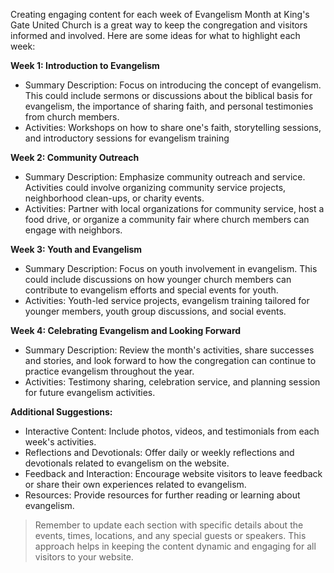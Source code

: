 Creating engaging content for each week of Evangelism Month at King's Gate United Church is a great way to keep the congregation and visitors informed and involved. Here are some ideas for what to highlight each week:

**Week 1: Introduction to Evangelism**

- Summary Description: Focus on introducing the concept of evangelism. This could include sermons or discussions about the biblical basis for evangelism, the importance of sharing faith, and personal testimonies from church members.
- Activities: Workshops on how to share one's faith, storytelling sessions, and introductory sessions for evangelism training

**Week 2: Community Outreach**

- Summary Description: Emphasize community outreach and service. Activities could involve organizing community service projects, neighborhood clean-ups, or charity events.
- Activities: Partner with local organizations for community service, host a food drive, or organize a community fair where church members can engage with neighbors.

**Week 3: Youth and Evangelism**

- Summary Description: Focus on youth involvement in evangelism. This could include discussions on how younger church members can contribute to evangelism efforts and special events for youth.
- Activities: Youth-led service projects, evangelism training tailored for younger members, youth group discussions, and social events.

**Week 4: Celebrating Evangelism and Looking Forward**
- Summary Description: Review the month's activities, share successes and stories, and look forward to how the congregation can continue to practice evangelism throughout the year.
- Activities: Testimony sharing, celebration service, and planning session for future evangelism activities.

**Additional Suggestions:**
- Interactive Content: Include photos, videos, and testimonials from each week's activities.
- Reflections and Devotionals: Offer daily or weekly reflections and devotionals related to evangelism on the website.
- Feedback and Interaction: Encourage website visitors to leave feedback or share their own experiences related to evangelism.
- Resources: Provide resources for further reading or learning about evangelism.

> Remember to update each section with specific details about the events, times, locations, and any special guests or speakers. This approach helps in keeping the content dynamic and engaging for all visitors to your website.
